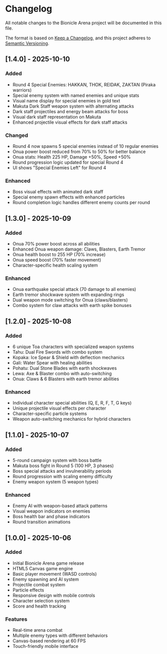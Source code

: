 # Changelog

All notable changes to the Bionicle Arena project will be documented in this file.

The format is based on [Keep a Changelog](https://keepachangelog.com/en/1.0.0/),
and this project adheres to [Semantic Versioning](https://semver.org/spec/v2.0.0.html).

## [1.4.0] - 2025-10-10

### Added
- Round 4 Special Enemies: HAKKAN, THOK, REIDAK, ZAKTAN (Piraka warriors)
- Special enemy system with named enemies and unique stats
- Visual name display for special enemies in gold text
- Makuta Dark Staff weapon system with alternating attacks
- Dark staff projectiles and energy beam attacks for boss
- Visual dark staff representation on Makuta
- Enhanced projectile visual effects for dark staff attacks

### Changed
- Round 4 now spawns 5 special enemies instead of 10 regular enemies
- Onua power boost reduced from 70% to 50% for better balance
- Onua stats: Health 225 HP, Damage +50%, Speed +50%
- Round progression logic updated for special Round 4
- UI shows "Special Enemies Left" for Round 4

### Enhanced
- Boss visual effects with animated dark staff
- Special enemy spawn effects with enhanced particles
- Round completion logic handles different enemy counts per round

## [1.3.0] - 2025-10-09

### Added
- Onua 70% power boost across all abilities
- Enhanced Onua weapon damage: Claws, Blasters, Earth Tremor
- Onua health boost to 255 HP (70% increase)
- Onua speed boost (70% faster movement)
- Character-specific health scaling system

### Enhanced
- Onua earthquake special attack (70 damage to all enemies)
- Earth tremor shockwave system with expanding rings
- Dual weapon mode switching for Onua (claws/blasters)
- Combo system for claw attacks with earth spike bonuses

## [1.2.0] - 2025-10-08

### Added
- 6 unique Toa characters with specialized weapon systems
- Tahu: Dual Fire Swords with combo system
- Kopaka: Ice Spear & Shield with deflection mechanics
- Gali: Water Spear with healing abilities
- Pohatu: Dual Stone Blades with earth shockwaves
- Lewa: Axe & Blaster combo with auto-switching
- Onua: Claws & 6 Blasters with earth tremor abilities

### Enhanced
- Individual character special abilities (Q, E, R, F, T, G keys)
- Unique projectile visual effects per character
- Character-specific particle systems
- Weapon auto-switching mechanics for hybrid characters

## [1.1.0] - 2025-10-07

### Added
- 5-round campaign system with boss battle
- Makuta boss fight in Round 5 (100 HP, 3 phases)
- Boss special attacks and invulnerability periods
- Round progression with scaling enemy difficulty
- Enemy weapon system (5 weapon types)

### Enhanced
- Enemy AI with weapon-based attack patterns
- Visual weapon indicators on enemies
- Boss health bar and phase indicators
- Round transition animations

## [1.0.0] - 2025-10-06

### Added
- Initial Bionicle Arena game release
- HTML5 Canvas game engine
- Basic player movement (WASD controls)
- Enemy spawning and AI system
- Projectile combat system
- Particle effects
- Responsive design with mobile controls
- Character selection system
- Score and health tracking

### Features
- Real-time arena combat
- Multiple enemy types with different behaviors
- Canvas-based rendering at 60 FPS
- Touch-friendly mobile interface